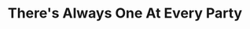 ---
ee_id: '72'
site: '1'
type: '2'
long_id: 2010-003 There's Always One At Every Party
url: 2010-003-theres-always-one-at-every-party
year: '2010'
medium: Youtube video
commission:
add_credit:
dims:
pitch: "​Seinfeld super-cut of all scenes dealing with Kramer’s coffee table about
  coffee tables."
ps: I was making a show, and thought it needed some ​Seinfeld,​....so I made this.
  . :)
live_url:
related:
title: There's Always One At Every Party
youtube: '{"id":"3QjTPA-Ib9E","url":"http:\/\/www.youtube.com\/embed\/3QjTPA-Ib9E?rel=0&wmode=opaque&hd=1","width":"640","height":"480","type":"youtube","title":"Cory
  Arcangel - Cofee Table Book About Coffee Tables Supercut","description":"Kramer''s
  coffee table book about coffee tables as a supercut. http:\/\/www.coryarcangel.com\/","thumbnail_small":"https:\/\/i.ytimg.com\/vi\/3QjTPA-Ib9E\/default.jpg","thumbnail_large":"https:\/\/i.ytimg.com\/vi\/3QjTPA-Ib9E\/hqdefault.jpg","author":"coryarcangel","length":"00:09:15","embed":"%3Ciframe%20src%3D%22http%3A\/\/www.youtube.com\/embed\/3QjTPA-Ib9E%3Frel%3D0%26wmode%3Dopaque%26hd%3D1%22%20border%3D%220%22%20height%3D%22480%22%20width%3D%22640%22%3E%3C\/iframe%3E"}

  '
imgs: one-at-every-party-2010-003-still-1-database-ih_1.jpg
subheading:
year2: '2010'
download:
add_credits:
related_code:
! '':
layout: things-i-made
---